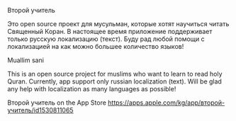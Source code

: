 Второй учитель

Это open source проект для мусульман, которые хотят научиться читать Священный Коран. В настоящее время приложение поддерживает только русскую локализацию (текст). Буду рад любой помощи с локализацией на как можно большее количество языков!

Muallim sani

This is an open source project for muslims who want to learn to read holy Quran. Currently, app support only russian localization (text). Will be glad any help with localization as many languages as possible!


Второй учитель on the App Store
https://apps.apple.com/kg/app/второй-учитель/id1530811065
